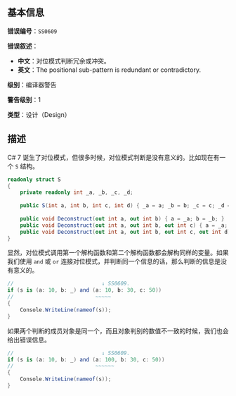 ## 基本信息

**错误编号**：`SS0609`

**错误叙述**：

* **中文**：对位模式判断冗余或冲突。
* **英文**：The positional sub-pattern is redundant or contradictory.

**级别**：编译器警告

**警告级别**：1

**类型**：设计（Design）

## 描述

C# 7 诞生了对位模式，但很多时候，对位模式判断是没有意义的。比如现在有一个 `S` 结构。

```csharp
readonly struct S
{
    private readonly int _a, _b, _c, _d;
    
    public S(int a, int b, int c, int d) { _a = a; _b = b; _c = c; _d = d; }
    
    public void Deconstruct(out int a, out int b) { a = _a; b = _b; }
    public void Deconstruct(out int a, out int b, out int c) { a = _a; b = _b; c = _c; }
    public void Deconstruct(out int a, out int b, out int c, out int d) { a = _a; b = _b; c = _c; d = _d; }
}
```

显然，对位模式调用第一个解构函数和第二个解构函数都会解构同样的变量。如果我们使用 `and` 或 `or` 连接对位模式，并判断同一个信息的话，那么判断的信息是没有意义的。

```csharp
//                            ↓ SS0609.
if (s is (a: 10, b: _) and (a: 10, b: 30, c: 50))
//                          ~~~~~
{
    Console.WriteLine(nameof(s));
}
```

如果两个判断的成员对象是同一个，而且对象判别的数值不一致的时候，我们也会给出错误信息。

```csharp
//                            ↓ SS0609.
if (s is (a: 10, b: _) and (a: 100, b: 30, c: 50))
//                          ~~~~~~
{
    Console.WriteLine(nameof(s));
}
```
